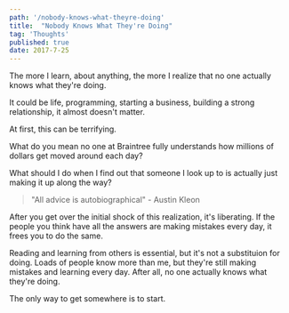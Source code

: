 ```yaml
---
path: '/nobody-knows-what-theyre-doing'
title:  "Nobody Knows What They're Doing"
tag: 'Thoughts'
published: true
date: 2017-7-25
---
```


The more I learn, about anything, the more I realize that no one actually knows what they're doing.

It could be life, programming, starting a business, building a strong relationship, it almost doesn't matter.

At first, this can be terrifying.

What do you mean no one at Braintree fully understands how millions of dollars get moved around each day?

What should I do when I find out that someone I look up to is actually just making it up along the way?

> "All advice is autobiographical" - Austin Kleon

After you get over the initial shock of this realization, it's liberating.  If the people you think have all the answers are making mistakes every day, it frees you to do the same.

Reading and learning from others is essential, but it's not a substituion for doing.  Loads of people know more than me, but they're still making mistakes and learning every day.  After all, no one actually knows what they're doing.

The only way to get somewhere is to start.
